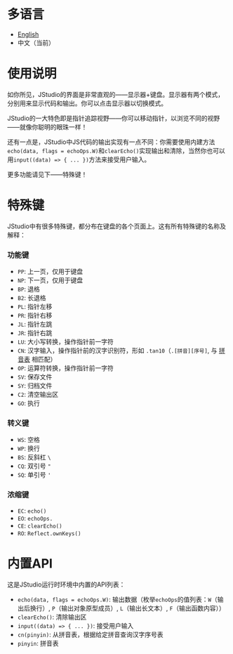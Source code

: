 # 多语言
- [English](https://github.com/jwhgzs/vepp-jstudio/blob/master/README.md)
- 中文（当前）

# 使用说明
如你所见，JStudio的界面是非常直观的——显示器+键盘。显示器有两个模式，分别用来显示代码和输出。你可以点击显示器以切换模式。

JStudio的一大特色即是指针追踪视野——你可以移动指针，以浏览不同的视野——就像你聪明的眼珠一样！

还有一点是，JStudio中JS代码的输出实现有一点不同：你需要使用内建方法`echo(data, flags = echoOps.W)`和`clearEcho()`实现输出和清除，当然你也可以用`input((data) => { ... })`方法来接受用户输入。

更多功能请见下——特殊键！

# 特殊键
JStudio中有很多特殊键，都分布在键盘的各个页面上。这有所有特殊键的名称及解释：

### 功能键
- `PP`: 上一页，仅用于键盘
- `NP`: 下一页，仅用于键盘
- `BP`: 退格
- `B2`: 长退格
- `PL`: 指针左移
- `PR`: 指针右移
- `JL`: 指针左跳
- `JR`: 指针右跳
- `LU`: 大小写转换，操作指针前一字符
- `CN`: 汉字输入，操作指针前的汉字识别符，形如 `.tan10`（`.[拼音][序号]`, 与 [拼音表](https://github.com/jwhgzs/vepp-jstudio/blob/master/page/pinyin.js) 相匹配）
- `OP`: 运算符转换，操作指针前一字符
- `SV`: 保存文件
- `SY`: 归档文件
- `C2`: 清空输出区
- `GO`: 执行

### 转义键
- `WS`: 空格
- `WP`: 换行
- `BS`: 反斜杠 `\`
- `CQ`: 双引号 `"`
- `SQ`: 单引号 `'`

### 浓缩键
- `EC`: `echo()`
- `EO`: `echoOps.`
- `CE`: `clearEcho()`
- `RO`: `Reflect.ownKeys()`

# 内置API
这是JStudio运行时环境中内置的API列表：

- `echo(data, flags = echoOps.W)`: 输出数据（枚举`echoOps`的值列表：`W`（输出后换行）, `P`（输出对象原型成员）, `L`（输出长文本）, `F`（输出函数内容））
- `clearEcho()`: 清除输出区
- `input((data) => { ... })`: 接受用户输入
- `cn(pinyin)`: 从拼音表，根据给定拼音查询汉字序号表
- `pinyin`: 拼音表